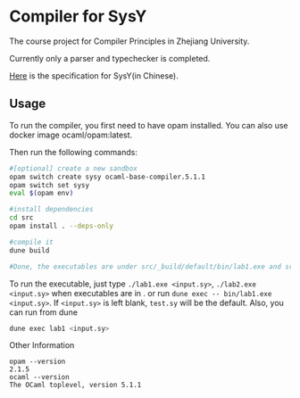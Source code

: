 # Compiler for SysY

The course project for Compiler Principles in Zhejiang University.

Currently only a parser and typechecker is completed.

[Here](https://accsys.pages.zjusct.io/accipit/appendix/sysy-spec/) is the specification for SysY(in Chinese).

## Usage

To run the compiler, you first need to have opam installed. You can also use docker image ocaml/opam:latest.

Then run the following commands:

```bash
#[optional] create a new sandbox
opam switch create sysy ocaml-base-compiler.5.1.1
opam switch set sysy
eval $(opam env)

#install dependencies
cd src
opam install . --deps-only

#compile it
dune build

#Done, the executables are under src/_build/default/bin/lab1.exe and src/_build/default/bin/lab2.exe
```

To run the executable, just type `./lab1.exe <input.sy>`, `./lab2.exe <input.sy>` when executables are in . or run `dune exec -- bin/lab1.exe <input.sy>`. If `<input.sy>` is left blank, `test.sy` will be the default.
Also, you can run from dune

```bash
dune exec lab1 <input.sy>
```

Other Information

```
opam --version
2.1.5
ocaml --version
The OCaml toplevel, version 5.1.1
```
